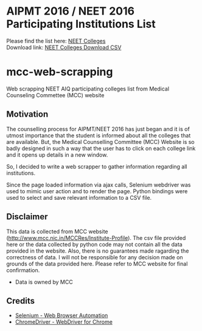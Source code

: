 # AIPMT 2016 / NEET 2016 Participating Institutions List
Please find the list here: [NEET Colleges](http://shahidhk.github.io/mcc-web-scrapping/NEET-Colleges.csv)   
Download link: [NEET Colleges Download CSV](https://github.com/shahidhk/mcc-web-scrapping/raw/master/NEET-Colleges.csv)

# mcc-web-scrapping
Web scrapping NEET AIQ participating colleges list from Medical Counseling Commettee (MCC) website

## Motivation
The counselling process for AIPMT/NEET 2016 has just began and it is of utmost importance that the student is informed about all the colleges that are available. But, the Medical Counselling Committee (MCC) Website is so badly designed in such a way that the user has to click on each college link and it opens up details in a new window.

So, I decided to write a web scrapper to gather information regarding all institutions.

Since the page loaded information via ajax calls, Selenium webdriver was used to mimic user action and to render the page. Python bindings were used to select and save relevant information to a CSV file.


## Disclaimer 
This data is collected from MCC website (http://www.mcc.nic.in/MCCRes/Institute-Profile). The csv file provided here or the data collected by python code may not contain all the data provided in the website. Also, there is no guarantees made ragarding the correctness of data. I will not be responsible for any decision made on grounds of the data provided here. Please refer to MCC website for final confirmation.

- Data is owned by MCC

## Credits
- [Selenium - Web Browser Automation](http://www.seleniumhq.org/) 
- [ChromeDriver - WebDriver for Chrome](https://sites.google.com/a/chromium.org/chromedriver/getting-started)
